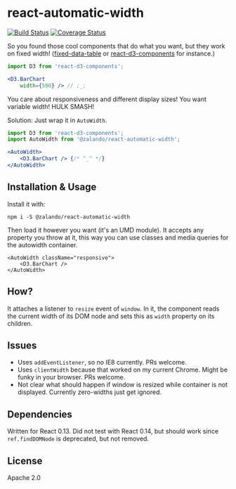 # react-automatic-width

[![Build Status](https://travis-ci.org/zalando/react-automatic-width.svg?branch=master)](https://travis-ci.org/zalando/react-automatic-width) [![Coverage Status](https://coveralls.io/repos/github/zalando/react-automatic-width/badge.svg?branch=master)](https://coveralls.io/github/zalando/react-automatic-width?branch=master)

So you found those cool components that do what you want, but they work on fixed width! ([fixed-data-table](https://facebook.github.io/fixed-data-table/) or [react-d3-components](https://github.com/codesuki/react-d3-components) for instance.)

~~~ jsx
import D3 from 'react-d3-components';

<D3.BarChart
    width={500} /> // ;_;
~~~

You care about responsiveness and different display sizes! You want variable width! HULK SMASH!

Solution: Just wrap it in `AutoWidth`.

~~~ jsx
import D3 from 'react-d3-components';
import AutoWidth from '@zalando/react-automatic-width';

<AutoWidth>
    <D3.BarChart /> {/* ^_^ */}
</AutoWidth>
~~~

## Installation & Usage

Install it with:

    npm i -S @zalando/react-automatic-width

Then load it however you want (it's an UMD module). It accepts any property you throw at it, this way you can use classes and media queries for the autowidth container.


    <AutoWidth className="responsive">
        <D3.BarChart />
    </AutoWidth>


## How?

It attaches a listener to `resize` event of `window`. In it, the component reads the current width of its DOM node and sets this as `width` property on its children.

## Issues

* Uses `addEventListener`, so no IE8 currently. PRs welcome.
* Uses `clientWidth` because that worked on my current Chrome. Might be funky in your browser. PRs welcome.
* Not clear what should happen if window is resized while container is not displayed. Currently zero-widths just get ignored.

## Dependencies

Written for React 0.13. Did not test with React 0.14, but should work since `ref.findDOMNode` is deprecated, but not removed.

## License

Apache 2.0
